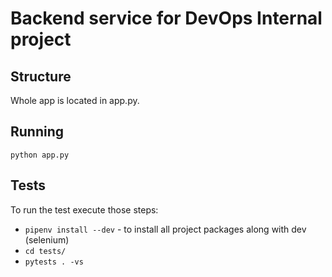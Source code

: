 # Backend service for DevOps Internal project

## Structure

Whole app is located in app.py.

## Running

`python app.py`

## Tests

To run the test execute those steps:

- `pipenv install --dev` - to install all project packages along with dev (selenium)
- `cd tests/`
- `pytests . -vs`